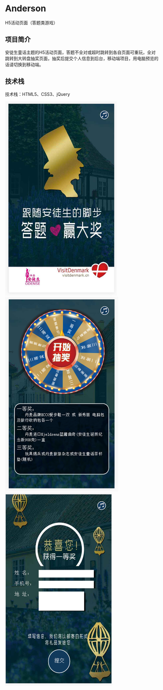 # Anderson
H5活动页面（答题类游戏）

## 项目简介

安徒生童话主题的H5活动页面，答题不全对或超时跳转到各自页面可重玩，全对跳转到大转盘抽奖页面，抽奖后提交个人信息到后台，移动端项目，用电脑预览的话请切换到移动端。

## 技术栈

技术栈：HTML5、CSS3、jQuery

![image](https://github.com/zcj298084359/Anderson/blob/master/img/011.png)
![image](https://github.com/zcj298084359/Anderson/blob/master/img/022.png)
![image](https://github.com/zcj298084359/Anderson/blob/master/img/033.png)
